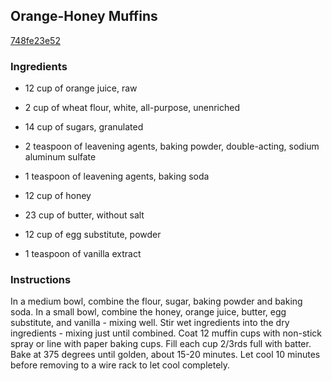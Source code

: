 ## Orange-Honey Muffins

[748fe23e52](http://www.food.com/recipe/orange-honey-muffins-279281)

### Ingredients

 - 12 cup of orange juice, raw

 - 2 cup of wheat flour, white, all-purpose, unenriched

 - 14 cup of sugars, granulated

 - 2 teaspoon of leavening agents, baking powder, double-acting, sodium aluminum sulfate

 - 1 teaspoon of leavening agents, baking soda

 - 12 cup of honey

 - 23 cup of butter, without salt

 - 12 cup of egg substitute, powder

 - 1 teaspoon of vanilla extract

### Instructions

In a medium bowl, combine the flour, sugar, baking powder and baking soda. In a small bowl, combine the honey, orange juice, butter, egg substitute, and vanilla - mixing well. Stir wet ingredients into the dry ingredients - mixing just until combined. Coat 12 muffin cups with non-stick spray or line with paper baking cups. Fill each cup 2/3rds full with batter. Bake at 375 degrees until golden, about 15-20 minutes. Let cool 10 minutes before removing to a wire rack to let cool completely.